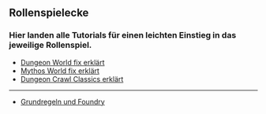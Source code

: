 ## Rollenspielecke
### Hier landen alle Tutorials für einen leichten Einstieg in das jeweilige Rollenspiel. 

- [Dungeon World fix erklärt](DungeonWorld/story.html)
- [Mythos World fix erklärt](MythosWorld/story.html)
- [Dungeon Crawl Classics erklärt](DungeonCrawlClassics/story.html)
-----------------------------

- [Grundregeln und Foundry](How2play/story.html)

